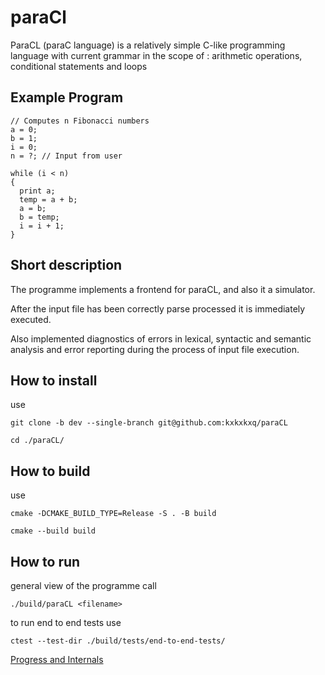 # paraCl
ParaCL (paraC language) is a relatively simple C-like programming language with current grammar in the scope of : arithmetic operations, conditional statements and loops 

## Example Program
```paraCL
// Computes n Fibonacci numbers
a = 0;
b = 1;
i = 0;
n = ?; // Input from user

while (i < n) 
{
  print a;
  temp = a + b;
  a = b;
  b = temp;
  i = i + 1;
}
```

## Short description 
The programme implements a frontend for paraCL, and also it a simulator. 

After the input file has been correctly parse processed it is immediately executed.

Also implemented diagnostics of errors in lexical, syntactic and semantic analysis and error reporting during the process of input file execution.

## How to install
use 
```bush
git clone -b dev --single-branch git@github.com:kxkxkxq/paraCL

cd ./paraCL/
```

## How to build
use 
```bush
cmake -DCMAKE_BUILD_TYPE=Release -S . -B build

cmake --build build
```

## How to run
general view of the programme call 
```bush
./build/paraCL <filename>
```

to run end to end tests use 
```bush
ctest --test-dir ./build/tests/end-to-end-tests/
```

[Progress and Internals](./DEVELOPMENT.md)
